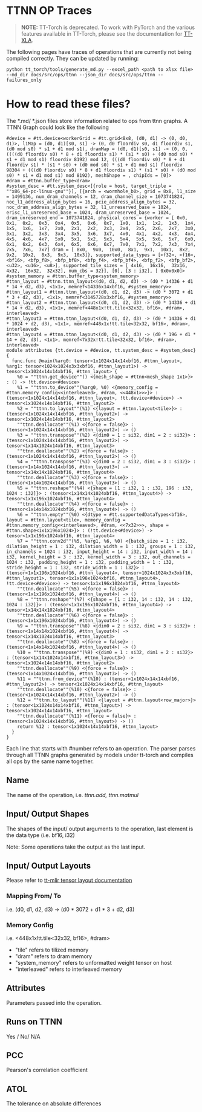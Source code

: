 # TTNN OP Traces

> **NOTE:** TT-Torch is deprecated. To work with PyTorch and the various features available in TT-Torch, please see the documentation for [TT-XLA](https://github.com/tenstorrent/tt-xla/blob/main/README.md).

The following pages have traces of operations that are currently not being compiled correctly. They can be updated by running:
```
python tt_torch/tools/generate_md.py --excel_path <path to xlsx file> --md_dir docs/src/ops/ttnn --json_dir docs/src/ops/ttnn --failures_only
```

# How to read these files?

The *.md/ *.json files store information related to ops from ttnn graphs. A TTNN Graph could look like the following

```
#device = #tt.device<workerGrid = #tt.grid<8x8, (d0, d1) -> (0, d0, d1)>, l1Map = (d0, d1)[s0, s1] -> (0, d0 floordiv s0, d1 floordiv s1, (d0 mod s0) * s1 + d1 mod s1), dramMap = (d0, d1)[s0, s1] -> (0, 0, ((((d0 floordiv s0) * 8 + d1 floordiv s1) * (s1 * s0) + (d0 mod s0) * s1 + d1 mod s1) floordiv 8192) mod 12, (((d0 floordiv s0) * 8 + d1 floordiv s1) * (s1 * s0) + (d0 mod s0) * s1 + d1 mod s1) floordiv 98304 + (((d0 floordiv s0) * 8 + d1 floordiv s1) * (s1 * s0) + (d0 mod s0) * s1 + d1 mod s1) mod 8192), meshShape = , chipIds = [0]>
#dram = #ttnn.buffer_type<dram>
#system_desc = #tt.system_desc<[{role = host, target_triple = ""x86_64-pc-linux-gnu""}], [{arch = <wormhole_b0>, grid = 8x8, l1_size = 1499136, num_dram_channels = 12, dram_channel_size = 1073741824, noc_l1_address_align_bytes = 16, pcie_address_align_bytes = 32, noc_dram_address_align_bytes = 32, l1_unreserved_base = 1024, erisc_l1_unreserved_base = 1024, dram_unreserved_base = 1024, dram_unreserved_end = 1073741824, physical_cores = {worker = [ 0x0,  0x1,  0x2,  0x3,  0x4,  0x5,  0x6,  0x7,  1x0,  1x1,  1x2,  1x3,  1x4,  1x5,  1x6,  1x7,  2x0,  2x1,  2x2,  2x3,  2x4,  2x5,  2x6,  2x7,  3x0,  3x1,  3x2,  3x3,  3x4,  3x5,  3x6,  3x7,  4x0,  4x1,  4x2,  4x3,  4x4,  4x5,  4x6,  4x7,  5x0,  5x1,  5x2,  5x3,  5x4,  5x5,  5x6,  5x7,  6x0,  6x1,  6x2,  6x3,  6x4,  6x5,  6x6,  6x7,  7x0,  7x1,  7x2,  7x3,  7x4,  7x5,  7x6,  7x7] dram = [ 8x0,  9x0,  10x0,  8x1,  9x1,  10x1,  8x2,  9x2,  10x2,  8x3,  9x3,  10x3]}, supported_data_types = [<f32>, <f16>, <bf16>, <bfp_f8>, <bfp_bf8>, <bfp_f4>, <bfp_bf4>, <bfp_f2>, <bfp_bf2>, <u32>, <u16>, <u8>], supported_tile_sizes = [ 4x16,  16x16,  32x16,  4x32,  16x32,  32x32], num_cbs = 32}], [0], [3 : i32], [ 0x0x0x0]>
#system_memory = #ttnn.buffer_type<system_memory>
#ttnn_layout = #ttnn.ttnn_layout<(d0, d1, d2, d3) -> (d0 * 14336 + d1 * 14 + d2, d3), <1x1>, memref<14336x14xbf16, #system_memory>>
#ttnn_layout1 = #ttnn.ttnn_layout<(d0, d1, d2, d3) -> (d0 * 3072 + d1 * 3 + d2, d3), <1x1>, memref<3145728x3xbf16, #system_memory>>
#ttnn_layout2 = #ttnn.ttnn_layout<(d0, d1, d2, d3) -> (d0 * 14336 + d1 * 14 + d2, d3), <1x1>, memref<448x1x!tt.tile<32x32, bf16>, #dram>, interleaved>
#ttnn_layout3 = #ttnn.ttnn_layout<(d0, d1, d2, d3) -> (d0 * 14336 + d1 * 1024 + d2, d3), <1x1>, memref<448x1x!tt.tile<32x32, bf16>, #dram>, interleaved>
#ttnn_layout4 = #ttnn.ttnn_layout<(d0, d1, d2, d3) -> (d0 * 196 + d1 * 14 + d2, d3), <1x1>, memref<7x32x!tt.tile<32x32, bf16>, #dram>, interleaved>
module attributes {tt.device = #device, tt.system_desc = #system_desc} {
  func.func @main(%arg0: tensor<1x1024x14x14xbf16, #ttnn_layout>, %arg1: tensor<1024x1024x3x3xbf16, #ttnn_layout1>) -> tensor<1x1024x14x14xbf16, #ttnn_layout> {
    %0 = ""ttnn.get_device""() <{mesh_shape = #ttnn<mesh_shape 1x1>}> : () -> !tt.device<#device>
    %1 = ""ttnn.to_device""(%arg0, %0) <{memory_config = #ttnn.memory_config<<interleaved>, #dram, <<448x1>>>}> : (tensor<1x1024x14x14xbf16, #ttnn_layout>, !tt.device<#device>) -> tensor<1x1024x14x14xbf16, #ttnn_layout2>
    %2 = ""ttnn.to_layout""(%1) <{layout = #ttnn.layout<tile>}> : (tensor<1x1024x14x14xbf16, #ttnn_layout2>) -> tensor<1x1024x14x14xbf16, #ttnn_layout2>
    ""ttnn.deallocate""(%1) <{force = false}> : (tensor<1x1024x14x14xbf16, #ttnn_layout2>) -> ()
    %3 = ""ttnn.transpose""(%2) <{dim0 = 1 : si32, dim1 = 2 : si32}> : (tensor<1x1024x14x14xbf16, #ttnn_layout2>) -> tensor<1x14x1024x14xbf16, #ttnn_layout3>
    ""ttnn.deallocate""(%2) <{force = false}> : (tensor<1x1024x14x14xbf16, #ttnn_layout2>) -> ()
    %4 = ""ttnn.transpose""(%3) <{dim0 = 2 : si32, dim1 = 3 : si32}> : (tensor<1x14x1024x14xbf16, #ttnn_layout3>) -> tensor<1x14x14x1024xbf16, #ttnn_layout4>
    ""ttnn.deallocate""(%3) <{force = false}> : (tensor<1x14x1024x14xbf16, #ttnn_layout3>) -> ()
    %5 = ""ttnn.reshape""(%4) <{shape = [1 : i32, 1 : i32, 196 : i32, 1024 : i32]}> : (tensor<1x14x14x1024xbf16, #ttnn_layout4>) -> tensor<1x1x196x1024xbf16, #ttnn_layout4>
    ""ttnn.deallocate""(%4) <{force = false}> : (tensor<1x14x14x1024xbf16, #ttnn_layout4>) -> ()
    %6 = ""ttnn.empty""(%0) <{dtype = #tt.supportedDataTypes<bf16>, layout = #ttnn.layout<tile>, memory_config = #ttnn.memory_config<<interleaved>, #dram, <<7x32>>>, shape = #ttnn.shape<1x1x196x1024>}> : (!tt.device<#device>) -> tensor<1x1x196x1024xbf16, #ttnn_layout4>
    %7 = ""ttnn.conv2d""(%5, %arg1, %6, %0) <{batch_size = 1 : i32, dilation_height = 1 : i32, dilation_width = 1 : i32, groups = 1 : i32, in_channels = 1024 : i32, input_height = 14 : i32, input_width = 14 : i32, kernel_height = 3 : i32, kernel_width = 3 : i32, out_channels = 1024 : i32, padding_height = 1 : i32, padding_width = 1 : i32, stride_height = 1 : i32, stride_width = 1 : i32}> : (tensor<1x1x196x1024xbf16, #ttnn_layout4>, tensor<1024x1024x3x3xbf16, #ttnn_layout1>, tensor<1x1x196x1024xbf16, #ttnn_layout4>, !tt.device<#device>) -> tensor<1x1x196x1024xbf16, #ttnn_layout4>
    ""ttnn.deallocate""(%5) <{force = false}> : (tensor<1x1x196x1024xbf16, #ttnn_layout4>) -> ()
    %8 = ""ttnn.reshape""(%7) <{shape = [1 : i32, 14 : i32, 14 : i32, 1024 : i32]}> : (tensor<1x1x196x1024xbf16, #ttnn_layout4>) -> tensor<1x14x14x1024xbf16, #ttnn_layout4>
    ""ttnn.deallocate""(%6) <{force = false}> : (tensor<1x1x196x1024xbf16, #ttnn_layout4>) -> ()
    %9 = ""ttnn.transpose""(%8) <{dim0 = 2 : si32, dim1 = 3 : si32}> : (tensor<1x14x14x1024xbf16, #ttnn_layout4>) -> tensor<1x14x1024x14xbf16, #ttnn_layout3>
    ""ttnn.deallocate""(%8) <{force = false}> : (tensor<1x14x14x1024xbf16, #ttnn_layout4>) -> ()
    %10 = ""ttnn.transpose""(%9) <{dim0 = 1 : si32, dim1 = 2 : si32}> : (tensor<1x14x1024x14xbf16, #ttnn_layout3>) -> tensor<1x1024x14x14xbf16, #ttnn_layout2>
    ""ttnn.deallocate""(%9) <{force = false}> : (tensor<1x14x1024x14xbf16, #ttnn_layout3>) -> ()
    %11 = ""ttnn.from_device""(%10) : (tensor<1x1024x14x14xbf16, #ttnn_layout2>) -> tensor<1x1024x14x14xbf16, #ttnn_layout>
    ""ttnn.deallocate""(%10) <{force = false}> : (tensor<1x1024x14x14xbf16, #ttnn_layout2>) -> ()
    %12 = ""ttnn.to_layout""(%11) <{layout = #ttnn.layout<row_major>}> : (tensor<1x1024x14x14xbf16, #ttnn_layout>) -> tensor<1x1024x14x14xbf16, #ttnn_layout>
    ""ttnn.deallocate""(%11) <{force = false}> : (tensor<1x1024x14x14xbf16, #ttnn_layout>) -> ()
    return %12 : tensor<1x1024x14x14xbf16, #ttnn_layout>
  }
}
```
Each line that starts with #number refers to an operation. The parser parses through all TTNN graphs generated by models under tt-torch and compiles all ops by the same name together.

## Name

The name of the operation, i.e. _ttnn.add, ttnn.matmul_

## Input/ Output Shapes

The shapes of the input/ output arguments to the operation, last element is the data type (i.e. bf16, i32)

Note: Some operations take the output as the last input.

## Input/ Output Layouts

Please refer to [tt-mlir tensor layout documentation](https://docs.tenstorrent.com/tt-mlir/specs/tensor-layout.html)

### Mapping From/ To

i.e. (d0, d1, d2, d3) -> (d0 * 3072 + d1 * 3 + d2, d3)

### Memory Config

i.e. <448x1x!tt.tile<32x32, bf16>, #dram>

- "tile" refers to tilized memory
- "dram" refers to dram memory
- "system_memory" refers to unformatted weight tensor on host
- "interleaved" refers to interleaved memory

## Attributes

Parameters passed into the operation.

## Runs on TTNN

Yes / No/ N/A

## PCC

Pearson's correlation coefficient

## ATOL

The tolerance on absolute differences
